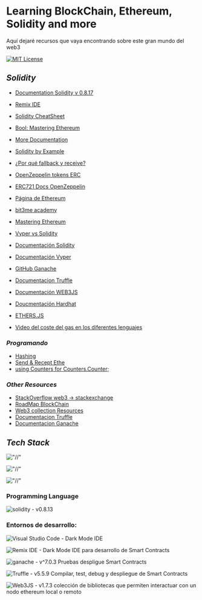 # Learning BlockChain, Ethereum, Solidity and more

Aquí dejaré recursos que vaya encontrando sobre este gran mundo del web3

[![MIT License](https://img.shields.io/badge/License-MIT-green.svg)](https://choosealicense.com/licenses/mit/)

## _Solidity_

- [Documentation Solidity v 0.8.17](https://docs.soliditylang.org/en/v0.8.17/)
- [Remix IDE](https://remix.ethereum.org/)
- [Solidity CheatSheet](https://github.com/manojpramesh/solidity-cheatsheet)
- [Bool: Mastering Ethereum](https://github.com/ethereumbook/ethereumbook)
- [More Documentation](https://github.com/bkrem/awesome-solidity)
- [Solidity by Example](https://solidity-by-example.org/)
- [¿Por qué fallback y receive?](https://blog.soliditylang.org/2020/03/26/fallback-receive-split/)
- [OpenZeppelin tokens ERC](https://github.com/OpenZeppelin/openzeppelin-contracts/tree/master/contracts/token)
- [ERC721 Docs OpenZeppelin](https://docs.openzeppelin.com/contracts/4.x/api/token/erc721#IERC721)
- [Página de Ethereum](https://ethereum.org/es/developers/docs/smart-contracts/languages/)
- [bit3me academy](https://academy.bit2me.com/top-5-de-lenguajes-de-programacion-de-smart-contracts/)
- [Mastering Ethereum](https://github.com/ethereumbook/ethereumbook)
- [Vyper vs Solidity](https://iglu.net/vyper-vs-solidity/)
- [Documentación Solidity](https://docs.soliditylang.org/en/latest/)
- [Documentación Vyper](https://vyper.readthedocs.io/en/latest/)
- [GitHub Ganache](https://github.com/trufflesuite/ganache)
- [Documentacion Truffle](https://trufflesuite.com/docs/truffle/)
- [Documentación WEB3JS](https://web3js.readthedocs.io/en/v1.7.3/getting-started.html)
- [Doucmentación Hardhat](https://hardhat.org/hardhat-runner/docs/getting-started#overview)
- [ETHERS.JS](https://docs.ethers.org/v5/)

- [Video del coste del gas en los diferentes lenguajes](https://www.youtube.com/watch?v=sbc74oU94FM)

### _Programando_

- [Hashing](https://docs.soliditylang.org/en/v0.8.13/units-and-global-variables.html?highlight=ripemd#mathematical-and-cryptographic-functions)
- [Send & Recept Ethe](https://docs.soliditylang.org/en/v0.8.13/security-considerations.html?#sending-and-receiving-ether)
- [using Counters for Counters.Counter;](https://ethereum.stackexchange.com/questions/97186/what-is-the-reason-behind-writing-using-counters-for-counters-counters-when-us)

### _Other Resources_

- [StackOverflow web3 -> stackexchange](https://stackexchange.com/)
- [RoadMap BlockChain](https://roadmap.sh/blockchain)
- [Web3 collection Resources](https://www.web3collection.app/)
- [Documentacion Truffle](https://trufflesuite.com/docs/truffle/)
- [Documentacion Ganache](https://trufflesuite.com/docs/ganache/)

## _Tech Stack_

!["//"](https://img.shields.io/badge/Ethereum-3C3C3D?style=for-the-badge&logo=Ethereum&logoColor=White)

!["//"](https://img.shields.io/badge/Web3.0-3C3C3D?style=for-the-badge&logo=&logoColor=blue)

!["//"](https://img.shields.io/badge/MetaMask-3C3C3D?style=for-the-badge&logo=MetaMask&logoColor=blue)

### **Programming Language**

![solidity - v0.8.13](https://img.shields.io/static/v1?label=solidity&message=v0.8.13&color=5208F0&logo=solidity)

### **Entornos de desarrollo:**

![Visual Studio Code - Dark Mode](https://img.shields.io/static/v1?label=Visual%20Studio%20Code&message=Dark%20Mode&color=5208F0&logo=visualstudiocode) IDE

![Remix IDE - Dark Mode](https://img.shields.io/static/v1?label=Remix%20IDE&message=Dark%20Mode&color=5208F0&logo=remixide) IDE para desarrollo de Smart Contracts

![ganache - v^7.0.3](https://img.shields.io/static/v1?label=ganache&message=v0.8.13&color=5208F0&logo=ganache) Pruebas despligue Smart Contracts

![Truffle - v5.5.9](https://img.shields.io/static/v1?label=Truffle&message=v5.5.9&color=5208F0&logo=truffle) Compilar, test, debug y despliegue de Smart Contracts

![Web3JS - v1.7.3](https://img.shields.io/static/v1?label=Web3JS&message=v1.7.3&color=5208F0&logo=Web3JS) colección de bibliotecas que permiten interactuar con un nodo ethereum local o remoto
